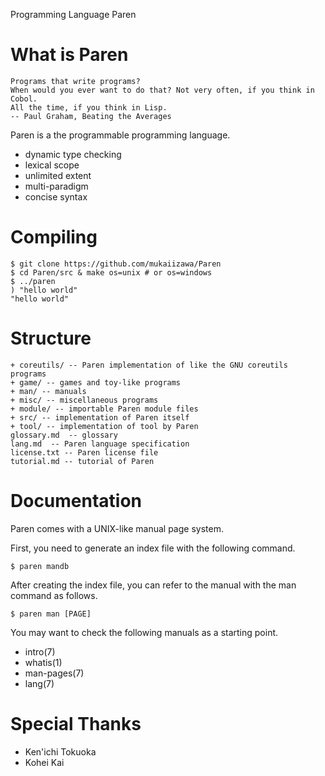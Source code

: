 Programming Language Paren

# What is Paren

    Programs that write programs?
    When would you ever want to do that? Not very often, if you think in Cobol.
    All the time, if you think in Lisp.
    -- Paul Graham, Beating the Averages

Paren is a the programmable programming language.

- dynamic type checking
- lexical scope
- unlimited extent
- multi-paradigm
- concise syntax

# Compiling

    $ git clone https://github.com/mukaiizawa/Paren
    $ cd Paren/src & make os=unix # or os=windows
    $ ../paren
    ) "hello world"
    "hello world"

# Structure

    + coreutils/ -- Paren implementation of like the GNU coreutils programs
    + game/ -- games and toy-like programs
    + man/ -- manuals
    + misc/ -- miscellaneous programs
    + module/ -- importable Paren module files
    + src/ -- implementation of Paren itself
    + tool/ -- implementation of tool by Paren
    glossary.md  -- glossary
    lang.md  -- Paren language specification
    license.txt -- Paren license file
    tutorial.md -- tutorial of Paren

# Documentation
Paren comes with a UNIX-like manual page system.

First, you need to generate an index file with the following command.

    $ paren mandb

After creating the index file, you can refer to the manual with the man command as follows.

    $ paren man [PAGE]

You may want to check the following manuals as a starting point.

- intro(7)
- whatis(1)
- man-pages(7)
- lang(7)

# Special Thanks

- Ken'ichi Tokuoka
- Kohei Kai
